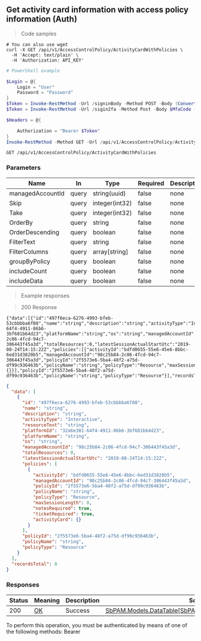 
## Get activity card information with access policy information (Auth)

<a id="opIdGetActivityCardsWithPolicies"></a>

> Code samples

```shell
# You can also use wget
curl -X GET /api/v1/AccessControlPolicy/ActivityCardWithPolicies \
  -H 'Accept: text/plain' \
  -H 'Authorization: API_KEY'

```

```powershell
# PowerShell example

$Login = @{
    Login = "User"
    Password = "Password"
}
$Token = Invoke-RestMethod -Url /signinBody -Method POST -Body (ConvertTo-Json $Login)
$Token = Invoke-RestMethod -Url /sigin2fa -Method Post -Body $MfaCode -Headers @{Authorization: "Bearer $Token"}

$Headers = @{

    Authorization = "Bearer $Token"
}
Invoke-RestMethod -Method GET -Url /api/v1/AccessControlPolicy/ActivityCardWithPolicies -Headers $Headers
```

`GET /api/v1/AccessControlPolicy/ActivityCardWithPolicies`

<h3 id="get-activity-card-information-with-access-policy-information-(auth)-parameters">Parameters</h3>

|Name|In|Type|Required|Description|
|---|---|---|---|---|
|managedAccountId|query|string(uuid)|false|none|
|Skip|query|integer(int32)|false|none|
|Take|query|integer(int32)|false|none|
|OrderBy|query|string|false|none|
|OrderDescending|query|boolean|false|none|
|FilterText|query|string|false|none|
|FilterColumns|query|array[string]|false|none|
|groupByPolicy|query|boolean|false|none|
|includeCount|query|boolean|false|none|
|includeData|query|boolean|false|none|

> Example responses

> 200 Response

```
{"data":[{"id":"497f6eca-6276-4993-bfeb-53cbbbba6f08","name":"string","description":"string","activityType":"Interactive","resourceText":"string","platformId":"32a6e381-64f4-4911-86b6-3bf681b64d23","platformName":"string","os":"string","managedAccountId":"98c25b84-2c06-4fcd-94c7-306443f45a3d","totalResources":0,"latestSessionActualStartUtc":"2019-08-24T14:15:22Z","policies":[{"activityId":"bdfd0655-55e6-45e6-8bbc-6ed31d3820b5","managedAccountId":"98c25b84-2c06-4fcd-94c7-306443f45a3d","policyId":"2f5573e6-5ba4-48f2-a75d-df99c936463b","policyName":"string","policyType":"Resource","maxSessionLength":0,"notesRequired":true,"ticketRequired":true,"activityCard":{}}],"policyId":"2f5573e6-5ba4-48f2-a75d-df99c936463b","policyName":"string","policyType":"Resource"}],"recordsTotal":0}
```

```json
{
  "data": [
    {
      "id": "497f6eca-6276-4993-bfeb-53cbbbba6f08",
      "name": "string",
      "description": "string",
      "activityType": "Interactive",
      "resourceText": "string",
      "platformId": "32a6e381-64f4-4911-86b6-3bf681b64d23",
      "platformName": "string",
      "os": "string",
      "managedAccountId": "98c25b84-2c06-4fcd-94c7-306443f45a3d",
      "totalResources": 0,
      "latestSessionActualStartUtc": "2019-08-24T14:15:22Z",
      "policies": [
        {
          "activityId": "bdfd0655-55e6-45e6-8bbc-6ed31d3820b5",
          "managedAccountId": "98c25b84-2c06-4fcd-94c7-306443f45a3d",
          "policyId": "2f5573e6-5ba4-48f2-a75d-df99c936463b",
          "policyName": "string",
          "policyType": "Resource",
          "maxSessionLength": 0,
          "notesRequired": true,
          "ticketRequired": true,
          "activityCard": {}
        }
      ],
      "policyId": "2f5573e6-5ba4-48f2-a75d-df99c936463b",
      "policyName": "string",
      "policyType": "Resource"
    }
  ],
  "recordsTotal": 0
}
```

<h3 id="get-activity-card-information-with-access-policy-information-(auth)-responses">Responses</h3>

|Status|Meaning|Description|Schema|
|---|---|---|---|
|200|[OK](https://tools.ietf.org/html/rfc7231#section-6.3.1)|Success|[SbPAM.Models.DataTable[SbPAM.Models.ActivityCardWithPolicies]](#schemasbpam.models.datatable[sbpam.models.activitycardwithpolicies])|

<aside class="warning">
To perform this operation, you must be authenticated by means of one of the following methods:
Bearer
</aside>


